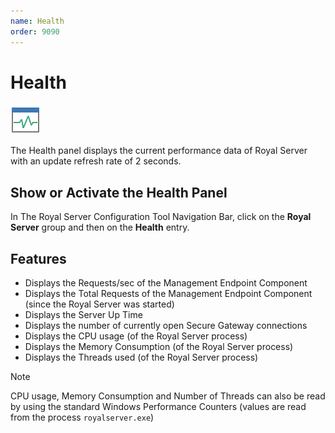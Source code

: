 ```yaml
---
name: Health
order: 9090
---
```


# Health

<img src="/r2021/images/RoyalServer/ActivityMonitor_48x48.png" class="icon-def" alt="" />

The Health panel displays the current performance data of Royal Server with an update refresh rate of 2 seconds.

## Show or Activate the Health Panel

In The Royal Server Configuration Tool Navigation Bar, click on the **Royal Server** group and then on the **Health** entry.

## Features

- Displays the Requests/sec of the Management Endpoint Component 
- Displays the Total Requests of the Management Endpoint Component (since the Royal Server was started)
- Displays the Server Up Time
- Displays the number of currently open Secure Gateway connections
- Displays the CPU usage (of the Royal Server process)
- Displays the Memory Consumption (of the Royal Server process)
- Displays the Threads used (of the Royal Server process)

> [!NOTE]
> CPU usage, Memory Consumption and Number of Threads can also be read by using the standard Windows Performance Counters (values are read from the process `royalserver.exe`)
